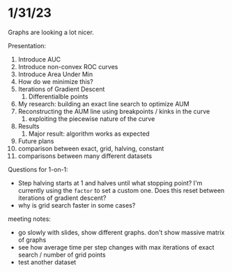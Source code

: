 # 1/31/23

Graphs are looking a lot nicer.

Presentation:
1. Introduce AUC
2. Introduce non-convex ROC curves
3. Introduce Area Under Min
4. How do we minimize this?
5. Iterations of Gradient Descent
   1. Differentialble points
6. My research: building an exact line search to optimize AUM
7. Reconstructing the AUM line using breakpoints / kinks in the curve
   1. exploiting the piecewise nature of the curve
8. Results
   1. Major result: algorithm works as expected
9.  Future plans
   1. comparison between exact, grid, halving, constant
   2. comparisons between many different datasets

Questions for 1-on-1:
- Step halving starts at 1 and halves until what stopping point? I'm currently using the `factor` to set a custom one. Does this reset between iterations of gradient descent?
- why is grid search faster in some cases?

meeting notes:
- go slowly with slides, show different graphs. don't show massive matrix of graphs
- see how average time per step changes with max iterations of exact search / number of grid points
- test another dataset
